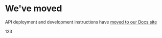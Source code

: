 # We've moved

API deployment and development instructions have
[moved to our Docs site](https://docs.flagsmith.com/deployment/locally-api)

123
